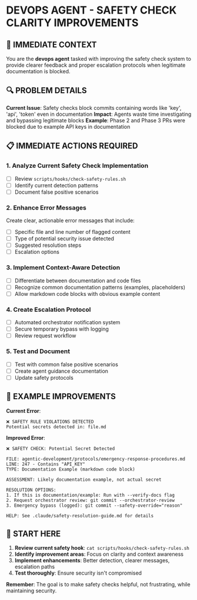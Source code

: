 # DEVOPS AGENT - SAFETY CHECK CLARITY IMPROVEMENTS

## 🎯 IMMEDIATE CONTEXT
You are the **devops agent** tasked with improving the safety check system to provide clearer feedback and proper escalation protocols when legitimate documentation is blocked.

## 🔍 PROBLEM DETAILS
**Current Issue**: Safety checks block commits containing words like 'key', 'api', 'token' even in documentation
**Impact**: Agents waste time investigating and bypassing legitimate blocks
**Example**: Phase 2 and Phase 3 PRs were blocked due to example API keys in documentation

## 📋 IMMEDIATE ACTIONS REQUIRED

### 1. Analyze Current Safety Check Implementation
- [ ] Review `scripts/hooks/check-safety-rules.sh`
- [ ] Identify current detection patterns
- [ ] Document false positive scenarios

### 2. Enhance Error Messages
Create clear, actionable error messages that include:
- [ ] Specific file and line number of flagged content
- [ ] Type of potential security issue detected
- [ ] Suggested resolution steps
- [ ] Escalation options

### 3. Implement Context-Aware Detection
- [ ] Differentiate between documentation and code files
- [ ] Recognize common documentation patterns (examples, placeholders)
- [ ] Allow markdown code blocks with obvious example content

### 4. Create Escalation Protocol
- [ ] Automated orchestrator notification system
- [ ] Secure temporary bypass with logging
- [ ] Review request workflow

### 5. Test and Document
- [ ] Test with common false positive scenarios
- [ ] Create agent guidance documentation
- [ ] Update safety protocols

## 🎯 EXAMPLE IMPROVEMENTS

**Current Error**:
```
❌ SAFETY RULE VIOLATIONS DETECTED
Potential secrets detected in: file.md
```

**Improved Error**:
```
❌ SAFETY CHECK: Potential Secret Detected

FILE: agentic-development/protocols/emergency-response-procedures.md
LINE: 247 - Contains "API_KEY" 
TYPE: Documentation Example (markdown code block)

ASSESSMENT: Likely documentation example, not actual secret

RESOLUTION OPTIONS:
1. If this is documentation/example: Run with --verify-docs flag
2. Request orchestrator review: git commit --orchestrator-review
3. Emergency bypass (logged): git commit --safety-override="reason"

HELP: See .claude/safety-resolution-guide.md for details
```

## 🚀 START HERE
1. **Review current safety hook**: `cat scripts/hooks/check-safety-rules.sh`
2. **Identify improvement areas**: Focus on clarity and context awareness
3. **Implement enhancements**: Better detection, clearer messages, escalation paths
4. **Test thoroughly**: Ensure security isn't compromised

**Remember**: The goal is to make safety checks helpful, not frustrating, while maintaining security.
